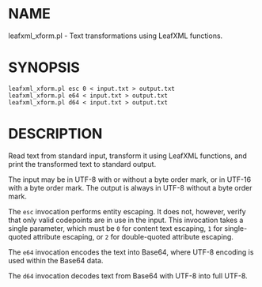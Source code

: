# NAME

leafxml\_xform.pl - Text transformations using LeafXML functions.

# SYNOPSIS

    leafxml_xform.pl esc 0 < input.txt > output.txt
    leafxml_xform.pl e64 < input.txt > output.txt
    leafxml_xform.pl d64 < input.txt > output.txt

# DESCRIPTION

Read text from standard input, transform it using LeafXML functions, and
print the transformed text to standard output.

The input may be in UTF-8 with or without a byte order mark, or in
UTF-16 with a byte order mark.  The output is always in UTF-8 without a
byte order mark.

The `esc` invocation performs entity escaping.  It does not, however,
verify that only valid codepoints are in use in the input.  This
invocation takes a single parameter, which must be `0` for content text
escaping, `1` for single-quoted attribute escaping, or `2` for
double-quoted attribute escaping.

The `e64` invocation encodes the text into Base64, where UTF-8 encoding
is used within the Base64 data.

The `d64` invocation decodes text from Base64 with UTF-8 into full
UTF-8.
